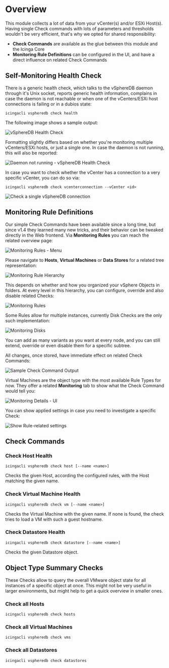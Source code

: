 <a id="Check_Commands"></a>Overview
===================================

This module collects a lot of data from your vCenter(s) and/or ESXi Host(s).
Having single Check commands with lots of parameters and thresholds wouldn't
be very efficient, that's why we opted for shared responsibility:

* **Check Commands** are available as the glue between this module and the Icinga
  Core
* **Monitoring Rule Definitions** can be configured in the UI, and have a direct
  influence on related Check Commands

Self-Monitoring Health Check
----------------------------

There is a generic health check, which talks to the vSphereDB daemon through
it's Unix socket, reports generic health information, complains in case the
daemon is not reachable or when one of the vCenters/ESXi host connections is
failing or in a dubios state:

    icingacli vspheredb check health

The following image shows a sample output:

![vSphereDB Health Check](screenshot/03_checks/0308-health_check.png)

Formatting slightly differs based on whether you're monitoring multiple
vCenters/ESXi hosts, or just a single one. In case the daemon is not running,
this will also be reported:

![Daemon not running - vSphereDB Health Check](screenshot/03_checks/0309-health_check-no_daemon.png)

In case you want to check whether the vCenter has a connection to a very specific
vCenter, you can do so via:

    icingacli vspheredb check vcenterconnection --vCenter <id>

![Check a single vSphereDB connection](screenshot/03_checks/0310_check-vcenterconnection.png)

Monitoring Rule Definitions
---------------------------

Our simple Check Commands have been available since a long time, but since v1.4
they learned many new tricks, and their behavior can be tweaked directly in the
Web frontend. Via **Monitoring Rules** you can reach the related overview page:

![Monitoring Rules - Menu](screenshot/03_checks/0305-monitoring_menu.png)

Please navigate to **Hosts**, **Virtual Machines** or **Data Stores** for a related
tree representation:

![Monitoring Rule Hierarchy](screenshot/03_checks/0304-monitoring_rule_hierarchy.png)

This depends on whether and how you organized your vSphere Objects in folders.
At every level in this hierarchy, you can configure, override and also disable
related Checks:

![Monitoring Rules](screenshot/03_checks/0303-monitoring_rules.png)

Some Rules allow for multiple instances, currently Disk Checks are the only such
implementation:

![Monitoring Disks](screenshot/03_checks/0306-monitoring_disks.png)

You can add as many variants as you want at every node, and you can still extend,
override or even disable them for a specific subtree.

All changes, once stored, have immediate effect on related Check Commands:

![Sample Check Command Output](screenshot/03_checks/0301-check_command.png)

Virtual Machines are the object type with the most available Rule Types for now.
They offer a related **Monitoring** tab to show what the Check Command would
tell you:

![Monitoring Details - UI](screenshot/03_checks/0302-monitoring_details.png)

You can show applied settings in case you need to investigate a specific Check:

![Show Rule-related settings](screenshot/03_checks/0307-monitoring_rule_detailled_settings.png)


Check Commands
--------------

### Check Host Health

    icingacli vspheredb check host [--name <name>]

Checks the given Host, according the configured rules, with the Host matching the
given name.

### Check Virtual Machine Health

    icingacli vspheredb check vm [--name <name>]

Checks the Virtual Machine with the given name. If none is found, the check tries
to load a VM with such a guest hostname.

### Check Datastore Health

    icingacli vspheredb check datastore [--name <name>]

Checks the given Datastore object.

Object Type Summary Checks
--------------------------

These Checks allow to query the overall VMware object state for all instances
of a specific object at once. This might not be very useful in larger environments,
but might help to get a quick overview in smaller ones.

### Check all Hosts

    icingacli vspheredb check hosts

### Check all Virtual Machines

    icingacli vspheredb check vms

### Check all Datastores

    icingacli vspheredb check datastores
